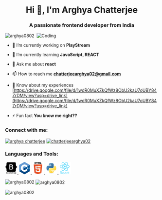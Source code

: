 <h1 align="center">Hi 👋, I'm Arghya Chatterjee</h1>
<h3 align="center">A passionate frontend developer from India</h3>
<img align="right" alt="Coding" width="400" src=https://cdn.dribbble.com/users/1162077/screenshots/3848914/programmer.gif>
<p align="left"> <img src="https://komarev.com/ghpvc/?username=arghya0802&label=Profile%20views&color=0e75b6&style=flat" alt="arghya0802" /> </p>

- 🔭 I’m currently working on **PlayStream**

- 🌱 I’m currently learning **JavaScript, REACT**

- 💬 Ask me about **react**

- 📫 How to reach me **chatterjeearghya02@gmail.com**

- 📄 Know about my experiences [https://drive.google.com/file/d/1wdR0MuXZkQfWz8ObU2kaU7oUBY84ZrDM/view?usp=drive_link](https://drive.google.com/file/d/1wdR0MuXZkQfWz8ObU2kaU7oUBY84ZrDM/view?usp=drive_link)

- ⚡ Fun fact **You know me right??**

<h3 align="left">Connect with me:</h3>
<p align="left">
<a href="https://linkedin.com/in/arghya chatterjee" target="blank"><img align="center" src="https://raw.githubusercontent.com/rahuldkjain/github-profile-readme-generator/master/src/images/icons/Social/linked-in-alt.svg" alt="arghya chatterjee" height="30" width="40" /></a>
<a href="https://www.leetcode.com/chatterjeearghya02" target="blank"><img align="center" src="https://raw.githubusercontent.com/rahuldkjain/github-profile-readme-generator/master/src/images/icons/Social/leet-code.svg" alt="chatterjeearghya02" height="30" width="40" /></a>
</p>

<h3 align="left">Languages and Tools:</h3>
<p align="left"> <a href="https://getbootstrap.com" target="_blank" rel="noreferrer"> <img src="https://raw.githubusercontent.com/devicons/devicon/master/icons/bootstrap/bootstrap-plain-wordmark.svg" alt="bootstrap" width="40" height="40"/> </a> <a href="https://www.w3schools.com/cpp/" target="_blank" rel="noreferrer"> <img src="https://raw.githubusercontent.com/devicons/devicon/master/icons/cplusplus/cplusplus-original.svg" alt="cplusplus" width="40" height="40"/> </a> <a href="https://www.w3.org/html/" target="_blank" rel="noreferrer"> <img src="https://raw.githubusercontent.com/devicons/devicon/master/icons/html5/html5-original-wordmark.svg" alt="html5" width="40" height="40"/> </a> <a href="https://www.python.org" target="_blank" rel="noreferrer"> <img src="https://raw.githubusercontent.com/devicons/devicon/master/icons/python/python-original.svg" alt="python" width="40" height="40"/> </a> <a href="https://reactjs.org/" target="_blank" rel="noreferrer"> <img src="https://raw.githubusercontent.com/devicons/devicon/master/icons/react/react-original-wordmark.svg" alt="react" width="40" height="40"/> </a> </p>

<p><img align="left" src="https://github-readme-stats.vercel.app/api/top-langs?username=arghya0802&show_icons=true&locale=en&layout=compact" alt="arghya0802" /></p>

<p>&nbsp;<img align="center" src="https://github-readme-stats.vercel.app/api?username=arghya0802&show_icons=true&locale=en" alt="arghya0802" /></p>

<p><img align="center" src="https://github-readme-streak-stats.herokuapp.com/?user=arghya0802&" alt="arghya0802" /></p>

